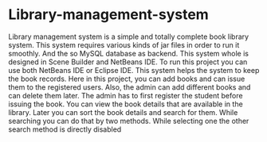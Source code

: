 # Library-management-system
Library management system is a simple and totally complete book library system. This system requires various kinds of jar files in order to run it smoothly. 
And the so MySQL database as backend. This system whole is designed in Scene Builder and NetBeans IDE. 
To run this project you can use both NetBeans IDE or Eclipse IDE.
This system helps the system to keep the book records. Here in this project, you can add books and can issue them to the registered users. 
Also, the admin can add different books and can delete them later. The admin has to first register the student before issuing the book. 
You can view the book details that are available in the library.
Later you can sort the book details and search for them. While searching you can do that by two methods. 
While selecting one the other search method is directly disabled
